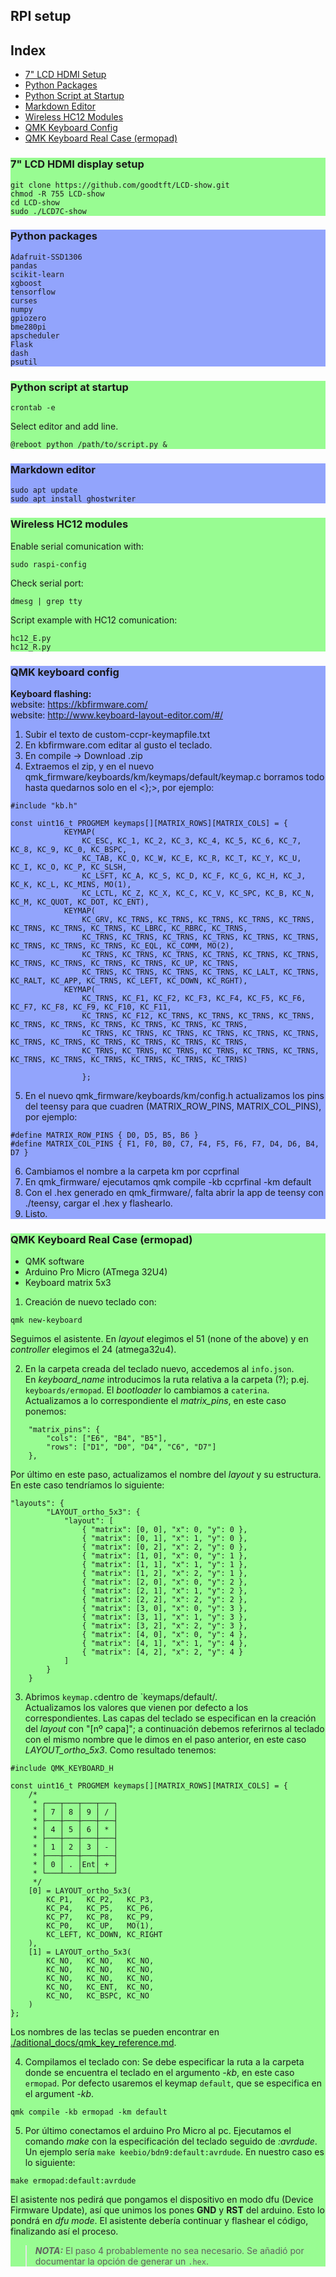 ## RPI setup
## Index
- [7" LCD HDMI Setup](#lcdhdmisetup)  
- [Python Packages](#pythonpackages)
- [Python Script at Startup](#pythonscriptatstartup)
- [Markdown Editor](#markdowneditor)
- [Wireless HC12 Modules](#hc12)
- [QMK Keyboard Config](#qmk)
- [QMK Keyboard Real Case (ermopad)](#qmkermopad)
  
  
<div style="background-color:#98fc92">  

### 7" LCD HDMI display setup <a name="lcdhdmisetup"></a>  
```
git clone https://github.com/goodtft/LCD-show.git
chmod -R 755 LCD-show
cd LCD-show
sudo ./LCD7C-show
```
  
  
</div>  
<div style="background-color:#92a4fc">  

### Python packages <a name="pythonpackages"></a>
```
Adafruit-SSD1306
pandas
scikit-learn
xgboost
tensorflow
curses
numpy
gpiozero
bme280pi
apscheduler
Flask
dash
psutil
```
</div>

<div style="background-color:#98fc92">  

### Python script at startup <a name="pythonscriptatstartup"></a>

```
crontab -e
```
Select editor and add line.  
  
```
@reboot python /path/to/script.py &
```
</div>
<div style="background-color:#92a4fc">  

### Markdown editor <a name="markdowneditor"></a>
```
sudo apt update
sudo apt install ghostwriter
```
</div>
<div style="background-color:#98fc92">  

### Wireless HC12 modules <a name="hc12"></a>
Enable serial comunication with:  
```
sudo raspi-config
```
Check serial port:  
```
dmesg | grep tty
```

Script example with HC12 comunication:

```
hc12_E.py
hc12_R.py
```
</div>
<div style="background-color:#92a4fc">  

### QMK keyboard config <a name="qmk"></a>
__Keyboard flashing:__  
website: https://kbfirmware.com/  
website: http://www.keyboard-layout-editor.com/#/  
  
1) Subir el texto de custom-ccpr-keymapfile.txt  
2) En kbfirmware.com editar al gusto el teclado.  
3) En compile -> Download .zip  
4) Extraemos el zip, y en el nuevo qmk_firmware/keyboards/km/keymaps/default/keymap.c borramos todo hasta quedarnos solo en el <};>, por ejemplo:  
```
#include "kb.h"

const uint16_t PROGMEM keymaps[][MATRIX_ROWS][MATRIX_COLS] = {
			KEYMAP(
				KC_ESC, KC_1, KC_2, KC_3, KC_4, KC_5, KC_6, KC_7, KC_8, KC_9, KC_0, KC_BSPC, 
				KC_TAB, KC_Q, KC_W, KC_E, KC_R, KC_T, KC_Y, KC_U, KC_I, KC_O, KC_P, KC_SLSH, 
				KC_LSFT, KC_A, KC_S, KC_D, KC_F, KC_G, KC_H, KC_J, KC_K, KC_L, KC_MINS, MO(1), 
				KC_LCTL, KC_Z, KC_X, KC_C, KC_V, KC_SPC, KC_B, KC_N, KC_M, KC_QUOT, KC_DOT, KC_ENT),
			KEYMAP(
				KC_GRV, KC_TRNS, KC_TRNS, KC_TRNS, KC_TRNS, KC_TRNS, KC_TRNS, KC_TRNS, KC_TRNS, KC_LBRC, KC_RBRC, KC_TRNS, 
				KC_TRNS, KC_TRNS, KC_TRNS, KC_TRNS, KC_TRNS, KC_TRNS, KC_TRNS, KC_TRNS, KC_TRNS, KC_EQL, KC_COMM, MO(2), 
				KC_TRNS, KC_TRNS, KC_TRNS, KC_TRNS, KC_TRNS, KC_TRNS, KC_TRNS, KC_TRNS, KC_TRNS, KC_TRNS, KC_UP, KC_TRNS, 
				KC_TRNS, KC_TRNS, KC_TRNS, KC_TRNS, KC_LALT, KC_TRNS, KC_RALT, KC_APP, KC_TRNS, KC_LEFT, KC_DOWN, KC_RGHT),
			KEYMAP(
				KC_TRNS, KC_F1, KC_F2, KC_F3, KC_F4, KC_F5, KC_F6, KC_F7, KC_F8, KC_F9, KC_F10, KC_F11, 
				KC_TRNS, KC_F12, KC_TRNS, KC_TRNS, KC_TRNS, KC_TRNS, KC_TRNS, KC_TRNS, KC_TRNS, KC_TRNS, KC_TRNS, KC_TRNS, 
				KC_TRNS, KC_TRNS, KC_TRNS, KC_TRNS, KC_TRNS, KC_TRNS, KC_TRNS, KC_TRNS, KC_TRNS, KC_TRNS, KC_TRNS, KC_TRNS, 
				KC_TRNS, KC_TRNS, KC_TRNS, KC_TRNS, KC_TRNS, KC_TRNS, KC_TRNS, KC_TRNS, KC_TRNS, KC_TRNS, KC_TRNS, KC_TRNS)

				};
```
5) En el nuevo qmk_firmware/keyboards/km/config.h actualizamos los pins del teensy para que cuadren (MATRIX_ROW_PINS, MATRIX_COL_PINS), por ejemplo:
```
#define MATRIX_ROW_PINS { D0, D5, B5, B6 }
#define MATRIX_COL_PINS { F1, F0, B0, C7, F4, F5, F6, F7, D4, D6, B4, D7 }
```
6) Cambiamos el nombre a la carpeta km por ccprfinal
7) En qmk_firmware/ ejecutamos qmk compile -kb ccprfinal -km default
8) Con el .hex generado en qmk_firmware/, falta abrir la app de teensy con ./teensy, cargar el .hex y flashearlo.
9) Listo.
</div>
<div style="background-color:#98fc92">  

### QMK Keyboard Real Case (ermopad) <a name="qmkermopad"></a>
- QMK software
- Arduino Pro Micro (ATmega 32U4)
- Keyboard matrix 5x3

1) Creación de nuevo teclado con:
```
qmk new-keyboard
```
Seguimos el asistente.
En _layout_ elegimos el 51 (none of the above) y en _controller_ elegimos el 24 (atmega32u4).

2) En la carpeta creada del teclado nuevo, accedemos al `info.json`.  
En _keyboard_name_ introducimos la ruta relativa a la carpeta (?); p.ej. `keyboards/ermopad`. El _bootloader_ lo cambiamos a `caterina`.  
Actualizamos a lo correspondiente el _matrix_pins_, en este caso ponemos:
```
    "matrix_pins": {
        "cols": ["E6", "B4", "B5"],
        "rows": ["D1", "D0", "D4", "C6", "D7"]
    },
```
Por último en este paso, actualizamos el nombre del _layout_ y su estructura. En este caso tendríamos lo siguiente:
```
"layouts": {
        "LAYOUT_ortho_5x3": {
            "layout": [
                { "matrix": [0, 0], "x": 0, "y": 0 },
                { "matrix": [0, 1], "x": 1, "y": 0 },
                { "matrix": [0, 2], "x": 2, "y": 0 },
                { "matrix": [1, 0], "x": 0, "y": 1 },
                { "matrix": [1, 1], "x": 1, "y": 1 },
                { "matrix": [1, 2], "x": 2, "y": 1 },
                { "matrix": [2, 0], "x": 0, "y": 2 },
                { "matrix": [2, 1], "x": 1, "y": 2 },
                { "matrix": [2, 2], "x": 2, "y": 2 },
                { "matrix": [3, 0], "x": 0, "y": 3 },
                { "matrix": [3, 1], "x": 1, "y": 3 },
                { "matrix": [3, 2], "x": 2, "y": 3 },
                { "matrix": [4, 0], "x": 0, "y": 4 },
                { "matrix": [4, 1], "x": 1, "y": 4 },
                { "matrix": [4, 2], "x": 2, "y": 4 }
            ]
        }
    }
```
3) Abrimos `keymap.c`dentro de `keymaps/default/.  
Actualizamos los valores que vienen por defecto a los correspondientes. Las capas del teclado se especifican en la creación del _layout_ con "[nº capa]"; a continuación debemos referirnos al teclado con el mismo nombre que le dimos en el paso anterior, en este caso _LAYOUT_ortho_5x3_. Como resultado tenemos:  

```
#include QMK_KEYBOARD_H

const uint16_t PROGMEM keymaps[][MATRIX_ROWS][MATRIX_COLS] = {
    /*
     * ┌───┬───┬───┬───┐
     * │ 7 │ 8 │ 9 │ / │
     * ├───┼───┼───┼───┤
     * │ 4 │ 5 │ 6 │ * │
     * ├───┼───┼───┼───┤
     * │ 1 │ 2 │ 3 │ - │
     * ├───┼───┼───┼───┤
     * │ 0 │ . │Ent│ + │
     * └───┴───┴───┴───┘
     */
    [0] = LAYOUT_ortho_5x3(
        KC_P1,   KC_P2,   KC_P3,
        KC_P4,   KC_P5,   KC_P6,
        KC_P7,   KC_P8,   KC_P9,
        KC_P0,   KC_UP,   MO(1),
        KC_LEFT, KC_DOWN, KC_RIGHT
    ),
    [1] = LAYOUT_ortho_5x3(
    	KC_NO,   KC_NO,   KC_NO,
    	KC_NO,   KC_NO,   KC_NO,
    	KC_NO,   KC_NO,   KC_NO,
    	KC_NO,   KC_ENT,  KC_NO,
    	KC_NO,   KC_BSPC, KC_NO
    )
};
```
Los nombres de las teclas se pueden encontrar en [./aditional_docs/qmk_key_reference.md](./aditional_docs/qmk_key_reference.md).

4) Compilamos el teclado con:
Se debe especificar la ruta a la carpeta donde se encuentra el teclado en el argumento _-kb_, en este caso `ermopad`. Por defecto usaremos el keymap `default`, que se especifica en el argument _-kb_.
```
qmk compile -kb ermopad -km default
```

5) Por último conectamos el arduino Pro Micro al pc. Ejecutamos el comando _make_ con la especificación del teclado seguido de _:avrdude_. Un ejemplo sería `make keebio/bdn9:default:avrdude`. En nuestro caso es lo siguiente:
```
make ermopad:default:avrdude
```
El asistente nos pedirá que pongamos el dispositivo en modo dfu (Device Firmware Update), así que unimos los pones **GND** y **RST** del arduino. Esto lo pondrá en _dfu mode_. El asistente debería continuar y flashear el código, finalizando así el proceso.
> **_NOTA:_** El paso 4 probablemente no sea necesario. Se añadió por documentar la opción de generar un `.hex`.


</div>
